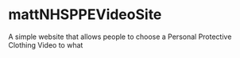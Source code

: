 # mattNHSPPEVideoSite
A simple website that allows people to choose a Personal Protective Clothing Video to what
